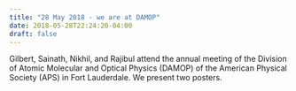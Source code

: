 ```yaml
---
title: "28 May 2018 - we are at DAMOP"
date: 2018-05-28T22:24:20-04:00
draft: false
---
```


Gilbert, Sainath, Nikhil, and Rajibul attend the annual meeting of the Division of Atomic Molecular and Optical Physics (DAMOP) of the American Physical Society (APS) in Fort Lauderdale. We present two posters.
